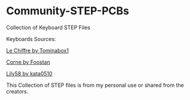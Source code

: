 # Community-STEP-PCBs
Collection of Keyboard STEP Files 

Keyboards Sources:

[Le Chiffre by Tominabox1](https://github.com/tominabox1/Le-Chiffre-Keyboard)

[Corne by Foostan](https://github.com/foostan/crkbd)

[Lily58 by kata0510](https://github.com/kata0510/Lily58)

This Collection of STEP files is from my personal use or shared from the creators. 
